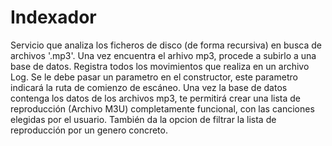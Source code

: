 # Indexador

Servicio que analiza los ficheros de disco (de forma recursiva) en busca de archivos '.mp3'.
Una vez encuentra el arhivo mp3, procede a subirlo a una base de datos.
Registra todos los movimientos que realiza en un archivo Log.
Se le debe pasar un parametro en el constructor, este parametro indicará la ruta de comienzo de escáneo.
Una vez la base de datos contenga los datos de los archivos mp3, te permitirá crear una lista de reproducción (Archivo M3U) completamente funcional, con las canciones elegidas por el usuario.
También da la opcion de filtrar la lista de reproducción por un genero concreto.
